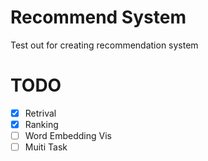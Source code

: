 # Recommend System

Test out for creating recommendation system

# TODO
- [x] Retrival
- [x] Ranking
- [ ] Word Embedding Vis
- [ ] Muiti Task  

